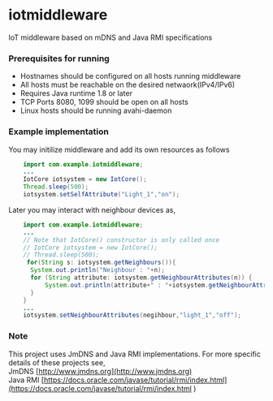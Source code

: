 # iotmiddleware
IoT middleware based on mDNS and Java RMI specifications

### Prerequisites for running 
* Hostnames should be configured on all hosts running middleware
* All hosts must be reachable on the desired netwaork(IPv4/IPv6)
* Requires Java runtime 1.8 or later
* TCP Ports 8080, 1099 should be open on all hosts
* Linux hosts should be running avahi-daemon 

### Example implementation

You may initilize middleware and add its own resources as follows

```java
    import com.example.iotmiddleware;
    ...
    IotCore iotsystem = new IotCore();
    Thread.sleep(500);
    iotsystem.setSelfAttribute("Light_1","on");

```

Later you may interact with neighbour devices as,

```java
    import com.example.iotmiddleware;
    ...
    // Note that IotCore() constructor is only called once
    // IotCore iotsystem = new IotCore();
    // Thread.sleep(500);
     for(String s: iotsystem.getNeighbours()){
      System.out.println("Neighbour : "+n);
      for (String attribute: iotsystem.getNeighbourAttributes(n)) {
    	  System.out.println(attribute+" : "+iotsystem.getNeighbourAttributeValue(n,attribute));
      }
    }
    ...
    iotsystem.setNeighbourAttributes(negihbour,"light_1","off");

```

### Note
This project uses JmDNS and Java RMI implementations. For more specific details of these projects see,  
JmDNS [http://www.jmdns.org](http://www.jmdns.org)  
Java RMI [https://docs.oracle.com/javase/tutorial/rmi/index.html](https://docs.oracle.com/javase/tutorial/rmi/index.html )
